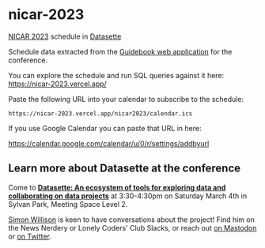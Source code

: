 # nicar-2023

[NICAR 2023](https://www.ire.org/training/conferences/nicar-2023/) schedule in [Datasette](https://datasette.io/)

Schedule data extracted from the [Guidebook web application](https://guidebook.com/g/#/guides/nicar23/schedule/sessions?scheduleDayPosition=2023-03-01&scheduleIndexInDayPosition=0) for the conference.

You can explore the schedule and run SQL queries against it here: https://nicar-2023.vercel.app/

Paste the following URL into your calendar to subscribe to the schedule:

    https://nicar-2023.vercel.app/nicar2023/calendar.ics

If you use Google Calendar you can paste that URL in here:

https://calendar.google.com/calendar/u/0/r/settings/addbyurl

## Learn more about Datasette at the conference

Come to **[Datasette: An ecosystem of tools for exploring data and collaborating on data projects](https://guidebook.com/g/#/guides/nicar23/schedule/sessions/28625732)** at 3:30-4:30pm on Saturday March 4th in Sylvan Park, Meeting Space Level 2.

[Simon Willison](https://simonwillison.net/) is keen to have conversations about the project! Find him on the News Nerdery or Lonely Coders' Club Slacks, or reach out [on Mastodon](https://fedi.simonwillison.net/@simon) or [on Twitter](https://twitter.com/simonw).

